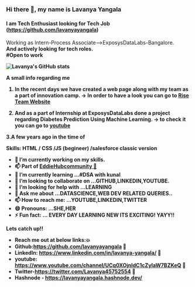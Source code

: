 <!-- **lavanyayangala/lavanyayangala** is a ✨ _special_ ✨ repository because its `README.md` (this file) appears on your GitHub profile. -->

<!-- Here are some ideas to get you started: -->

### Hi there 👋, my name is Lavanya Yangala
#### I am Tech Enthusiast looking for Tech Job  (https://github.com/lavanyayangala)

Working as Intern-Process Associate-->ExposysDataLabs-Bangalore.<br>
<b>And actively looking for tech roles.<b><br>
#Open to work

<!-- [![Lavanya's GitHub stats](https://github-readme-stats.vercel.app/api?username=lavanyayangala)](https://github.com/anuraghazra/github-readme-stats) -->

![Lavanya's GitHub stats](https://github-readme-stats.vercel.app/api?username=lavanyayangala&theme=radical&show_icons=true)
<!-- 
<a href="https://github.com/anuraghazra/github-readme-stats">
  <img align="center" src="https://github-readme-stats.vercel.app/api/pin/?username=anuraghazra&repo=github-readme-stats" />
</a>
<a href="https://github.com/anuraghazra/convoychat">
  <img align="center" src="https://github-readme-stats.vercel.app/api/pin/?username=anuraghazra&repo=convoychat" />
</a> -->

A small info regarding me 

1. In the recent days we have created a web page along with my team as a part of innovation camp.
 ->  In order to have a look you can go to <a href="shorturl.at/jAL18">Rise Team Website</a>

2. And as a part of Internship at ExposysDataLabs done a project regarding Diabetes Prediction Using Machine Learning.
-> to check it you can go to <a href="shorturl.at/cmnE4">youtube</a> 

3.A few years ago in the time of 

Skills: HTML / CSS /JS (begineer) /salesforce classic version

- 🔭 I’m currently working on my skills. 
- 📫 Part of <a href="https://github.com/EddieHubCommunity">EddieHubcommunity 🙋</a>
- 🌱 I’m currently learning ...#DSA with kunal
- 👯 I’m looking to collaborate on ...GITHUB,LINKEDIN,YOUTUBE.
- 🤔 I’m looking for help with ...LEARNING
- 💬 Ask me about ...DATASCIENCE,WEB DEV RELATED QUERIES..
- 📫 How to reach me: ...YOUTUBE,LINKEDIN,TWITTER
- 😄 Pronouns: ...SHE,HER
- ⚡ Fun fact: ...  EVERY DAY LEARNING NEW ITS EXCITING! YAYY!!

Lets catch up!!
- Reach me out at below links:💥
- Github:https://github.com/lavanyayangala 🙋
- LinkedIn: https://www.linkedin.com/in/lavanya-yangala/ 👸
- youtube: https://www.youtube.com/channel/UCq0XOjnIdC1cZyIaW7BZKeQ 💬
- Twitter-https://twitter.com/Lavanya45752554 💬
- Hashnode - https://lavanyayangala.hashnode.dev/
